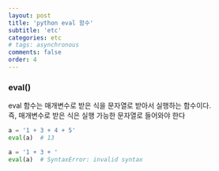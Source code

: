 ```yaml
---
layout: post
title: 'python eval 함수'
subtitle: 'etc'
categories: etc
# tags: asynchronous
comments: false
order: 4
---
```


### eval()
eval 함수는 매개변수로 받은 식을 문자열로 받아서 실행하는 함수이다.    
즉, 매개변수로 받은 식은 실행 가능한 문자열로 들어와야 한다   

```python
a = '1 + 3 + 4 + 5'
eval(a)  # 13

a = '1 + 3 + '
eval(a)  # SyntaxError: invalid syntax
```